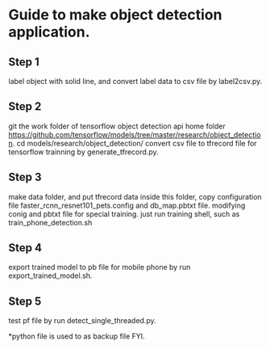 # Guide to make object detection application.
## Step 1
label object with solid line, and convert label data to csv file by label2csv.py.
## Step 2
git the work folder of tensorflow object detection api home folder https://github.com/tensorflow/models/tree/master/research/object_detection.
cd models/research/object_detection/
convert csv file to tfrecord file for tensorflow trainning by generate_tfrecord.py.
## Step 3
make data folder, and put tfrecord data inside this folder, copy configuration file faster_rcnn_resnet101_pets.config and db_map.pbtxt file.
modifying conig and pbtxt file for special training.
just run training shell, such as train_phone_detection.sh 
## Step 4 
export trained model to pb file for mobile phone by run export_trained_model.sh.
## Step 5
test pf file by run detect_single_threaded.py.

*python file is used to as backup file FYI.
